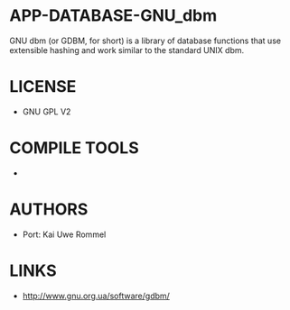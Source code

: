 APP-DATABASE-GNU_dbm
====================

GNU dbm (or GDBM, for short) is a library of database functions that use extensible hashing and work similar to the standard UNIX dbm.


LICENSE
===============
* GNU GPL V2

COMPILE TOOLS
===============
* 

AUTHORS
===============
* Port: Kai Uwe Rommel 

LINKS
===============
* http://www.gnu.org.ua/software/gdbm/
